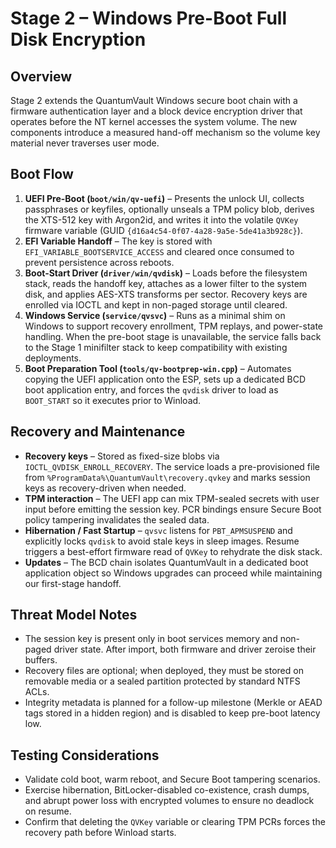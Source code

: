 # Stage 2 – Windows Pre-Boot Full Disk Encryption
<!-- TSK714B_System_Drive_Encryption_(PreBoot_Windows_First)_Stage2_PreBoot_FullDisk -->

## Overview

Stage 2 extends the QuantumVault Windows secure boot chain with a firmware authentication layer and a block device encryption driver that operates before the NT kernel accesses the system volume. The new components introduce a measured hand-off mechanism so the volume key material never traverses user mode.

## Boot Flow

1. **UEFI Pre-Boot (`boot/win/qv-uefi`)** – Presents the unlock UI, collects passphrases or keyfiles, optionally unseals a TPM policy blob, derives the XTS-512 key with Argon2id, and writes it into the volatile `QVKey` firmware variable (GUID `{d16a4c54-0f07-4a28-9a5e-5de41a3b928c}`).
2. **EFI Variable Handoff** – The key is stored with `EFI_VARIABLE_BOOTSERVICE_ACCESS` and cleared once consumed to prevent persistence across reboots.
3. **Boot-Start Driver (`driver/win/qvdisk`)** – Loads before the filesystem stack, reads the handoff key, attaches as a lower filter to the system disk, and applies AES-XTS transforms per sector. Recovery keys are enrolled via IOCTL and kept in non-paged storage until cleared.
4. **Windows Service (`service/qvsvc`)** – Runs as a minimal shim on Windows to support recovery enrollment, TPM replays, and power-state handling. When the pre-boot stage is unavailable, the service falls back to the Stage 1 minifilter stack to keep compatibility with existing deployments.
5. **Boot Preparation Tool (`tools/qv-bootprep-win.cpp`)** – Automates copying the UEFI application onto the ESP, sets up a dedicated BCD boot application entry, and forces the `qvdisk` driver to load as `BOOT_START` so it executes prior to Winload.

## Recovery and Maintenance

* **Recovery keys** – Stored as fixed-size blobs via `IOCTL_QVDISK_ENROLL_RECOVERY`. The service loads a pre-provisioned file from `%ProgramData%\QuantumVault\recovery.qvkey` and marks session keys as recovery-driven when needed.
* **TPM interaction** – The UEFI app can mix TPM-sealed secrets with user input before emitting the session key. PCR bindings ensure Secure Boot policy tampering invalidates the sealed data.
* **Hibernation / Fast Startup** – `qvsvc` listens for `PBT_APMSUSPEND` and explicitly locks `qvdisk` to avoid stale keys in sleep images. Resume triggers a best-effort firmware read of `QVKey` to rehydrate the disk stack.
* **Updates** – The BCD chain isolates QuantumVault in a dedicated boot application object so Windows upgrades can proceed while maintaining our first-stage handoff.

## Threat Model Notes

* The session key is present only in boot services memory and non-paged driver state. After import, both firmware and driver zeroise their buffers.
* Recovery files are optional; when deployed, they must be stored on removable media or a sealed partition protected by standard NTFS ACLs.
* Integrity metadata is planned for a follow-up milestone (Merkle or AEAD tags stored in a hidden region) and is disabled to keep pre-boot latency low.

## Testing Considerations

* Validate cold boot, warm reboot, and Secure Boot tampering scenarios.
* Exercise hibernation, BitLocker-disabled co-existence, crash dumps, and abrupt power loss with encrypted volumes to ensure no deadlock on resume.
* Confirm that deleting the `QVKey` variable or clearing TPM PCRs forces the recovery path before Winload starts.

